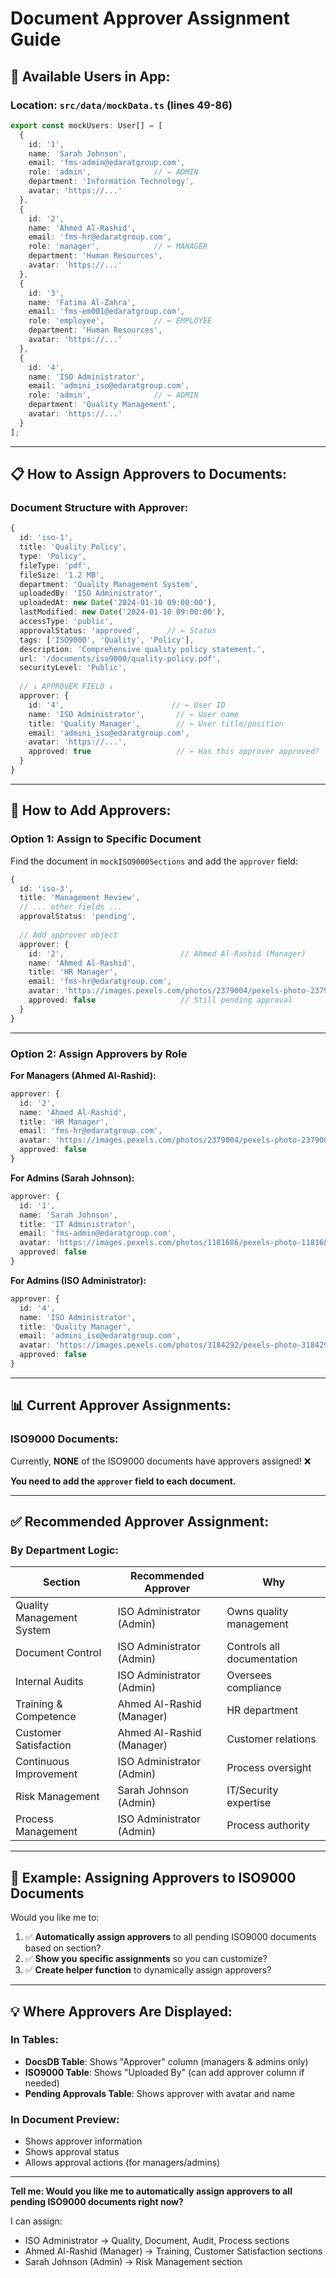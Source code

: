 # Document Approver Assignment Guide

## 👥 **Available Users in App:**

### **Location**: `src/data/mockData.ts` (lines 49-86)

```typescript
export const mockUsers: User[] = [
  {
    id: '1',
    name: 'Sarah Johnson',
    email: 'fms-admin@edaratgroup.com',
    role: 'admin',              // ← ADMIN
    department: 'Information Technology',
    avatar: 'https://...'
  },
  {
    id: '2', 
    name: 'Ahmed Al-Rashid',
    email: 'fms-hr@edaratgroup.com',
    role: 'manager',            // ← MANAGER
    department: 'Human Resources',
    avatar: 'https://...'
  },
  {
    id: '3',
    name: 'Fatima Al-Zahra', 
    email: 'fms-em001@edaratgroup.com',
    role: 'employee',           // ← EMPLOYEE
    department: 'Human Resources',
    avatar: 'https://...'
  },
  {
    id: '4',
    name: 'ISO Administrator',
    email: 'admini_iso@edaratgroup.com',
    role: 'admin',              // ← ADMIN
    department: 'Quality Management',
    avatar: 'https://...'
  }
];
```

---

## 📋 **How to Assign Approvers to Documents:**

### **Document Structure with Approver:**

```typescript
{
  id: 'iso-1',
  title: 'Quality Policy',
  type: 'Policy',
  fileType: 'pdf',
  fileSize: '1.2 MB',
  department: 'Quality Management System',
  uploadedBy: 'ISO Administrator',
  uploadedAt: new Date('2024-01-10 09:00:00'),
  lastModified: new Date('2024-01-10 09:00:00'),
  accessType: 'public',
  approvalStatus: 'approved',      // ← Status
  tags: ['ISO9000', 'Quality', 'Policy'],
  description: 'Comprehensive quality policy statement.',
  url: '/documents/iso9000/quality-policy.pdf',
  securityLevel: 'Public',
  
  // ↓ APPROVER FIELD ↓
  approver: {
    id: '4',                        // ← User ID
    name: 'ISO Administrator',       // ← User name
    title: 'Quality Manager',        // ← User title/position
    email: 'admini_iso@edaratgroup.com',
    avatar: 'https://...',
    approved: true                   // ← Has this approver approved?
  }
}
```

---

## 🎯 **How to Add Approvers:**

### **Option 1: Assign to Specific Document**

Find the document in `mockISO9000Sections` and add the `approver` field:

```typescript
{
  id: 'iso-3',
  title: 'Management Review',
  // ... other fields ...
  approvalStatus: 'pending',
  
  // Add approver object
  approver: {
    id: '2',                          // Ahmed Al-Rashid (Manager)
    name: 'Ahmed Al-Rashid',
    title: 'HR Manager',
    email: 'fms-hr@edaratgroup.com',
    avatar: 'https://images.pexels.com/photos/2379004/pexels-photo-2379004.jpeg?...',
    approved: false                   // Still pending approval
  }
}
```

---

### **Option 2: Assign Approvers by Role**

**For Managers (Ahmed Al-Rashid):**
```typescript
approver: {
  id: '2',
  name: 'Ahmed Al-Rashid',
  title: 'HR Manager',
  email: 'fms-hr@edaratgroup.com',
  avatar: 'https://images.pexels.com/photos/2379004/pexels-photo-2379004.jpeg?...',
  approved: false
}
```

**For Admins (Sarah Johnson):**
```typescript
approver: {
  id: '1',
  name: 'Sarah Johnson',
  title: 'IT Administrator',
  email: 'fms-admin@edaratgroup.com',
  avatar: 'https://images.pexels.com/photos/1181686/pexels-photo-1181686.jpeg?...',
  approved: false
}
```

**For Admins (ISO Administrator):**
```typescript
approver: {
  id: '4',
  name: 'ISO Administrator',
  title: 'Quality Manager',
  email: 'admini_iso@edaratgroup.com',
  avatar: 'https://images.pexels.com/photos/3184292/pexels-photo-3184292.jpeg?...',
  approved: false
}
```

---

## 📊 **Current Approver Assignments:**

### **ISO9000 Documents:**

Currently, **NONE** of the ISO9000 documents have approvers assigned! ❌

**You need to add the `approver` field to each document.**

---

## ✅ **Recommended Approver Assignment:**

### **By Department Logic:**

| Section | Recommended Approver | Why |
|---------|---------------------|-----|
| Quality Management System | ISO Administrator (Admin) | Owns quality management |
| Document Control | ISO Administrator (Admin) | Controls all documentation |
| Internal Audits | ISO Administrator (Admin) | Oversees compliance |
| Training & Competence | Ahmed Al-Rashid (Manager) | HR department |
| Customer Satisfaction | Ahmed Al-Rashid (Manager) | Customer relations |
| Continuous Improvement | ISO Administrator (Admin) | Process oversight |
| Risk Management | Sarah Johnson (Admin) | IT/Security expertise |
| Process Management | ISO Administrator (Admin) | Process authority |

---

## 🔧 **Example: Assigning Approvers to ISO9000 Documents**

Would you like me to:

1. ✅ **Automatically assign approvers** to all pending ISO9000 documents based on section?
2. ✅ **Show you specific assignments** so you can customize?
3. ✅ **Create helper function** to dynamically assign approvers?

---

## 💡 **Where Approvers Are Displayed:**

### **In Tables:**
- **DocsDB Table**: Shows "Approver" column (managers & admins only)
- **ISO9000 Table**: Shows "Uploaded By" (can add approver column if needed)
- **Pending Approvals Table**: Shows approver with avatar and name

### **In Document Preview:**
- Shows approver information
- Shows approval status
- Allows approval actions (for managers/admins)

---

**Tell me: Would you like me to automatically assign approvers to all pending ISO9000 documents right now?**

I can assign:
- ISO Administrator → Quality, Document, Audit, Process sections
- Ahmed Al-Rashid (Manager) → Training, Customer Satisfaction sections  
- Sarah Johnson (Admin) → Risk Management section

